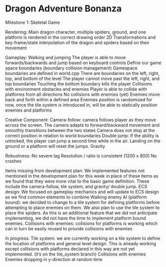 # Dragon Adventure Bonanza

Milestone 1: Skeletal Game

Rendering: 
Main dragon character, multiple spiders, ground, and one platform is rendered in the correct drawing order
2D Transformations and key-frame/state interpolation of the dragon and spiders based on their movement

Gameplay: 
Walking and jumping
The player is able to move forwards/backwards and jump based on keyboard controls
Define our game space boundaries (boundary collision management)
Gamespace boundaries are defined in world.cpp
There are boundaries on the left, right, top, and bottom of the level
The player cannot move past the left, right, and top boundaries
Touching the bottom boundary kills the player
Collisions with environment obstacles and enemies
Player is able to collide with platforms from all directions
No collisions with enemies (yet)
Enemies move back and forth within a defined area
Enemies position is randomized for now, once the tile system is introduced in, will be able to statically position enemies and platforms 

Creative Component: 
Camera-follow: camera follows player as they move across the screen. The camera adapts to forward/backward movement and smoothly transitions between the two states
Camera does not stop at the correct position in relation to  world boundaries 
Double jump: If the ability is unlocked, the player can jump a second time while in the air. Landing on the ground or a platform will reset the jumps.
Gravity 

Robustness:
No severe lag
Resolution / ratio is consistent (1200 x 800) 
No crashes

Items missing from development plan: 
We implemented features not mentioned in the development plan for this week in place of these items as we found that they were more vital to the basic game definition. These include the camera-follow, tile system, and gravity/ double jump. 
ECS design: We focused on gameplay mechanics and will update to ECS design as we find common elements to combine
Walking enemy AI (platform bound): we decided to change to a tile system for defining platforms before attempting to place enemies on them. We also plan to use the tile system to place the spiders. As this is an additional feature that we did not anticipate implementing, we did not have the time to implement platform bound enemies. 
Collisions with enemies: collisions for platforms is working which can in turn be easily reused to provide collisions with enemies

In progress: 
Tile system: we are currently working on a tile system to define the location of platforms and general level design. This is already working except collisions with platforms declared in this way are not yet implemented. (it’s on the tile_system branch)
Collisions with enemies
Enemies dropping in y-direction at random time
